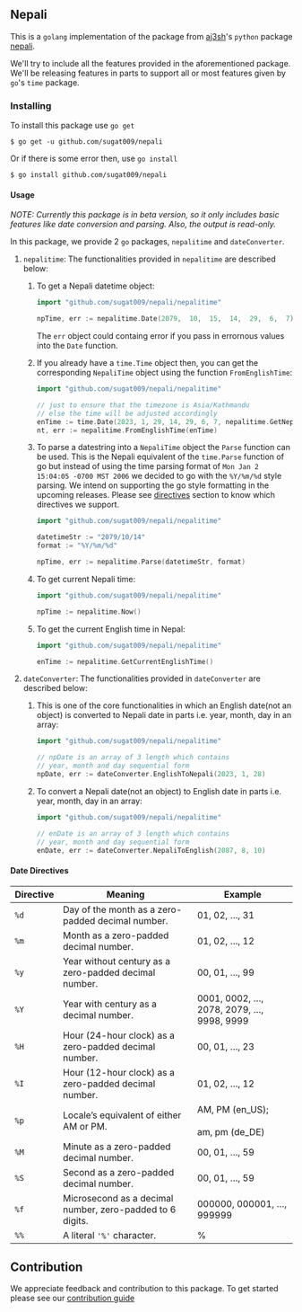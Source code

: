 ## Nepali
This is a `golang` implementation of the package from [aj3sh](https://github.com/aj3sh)'s `python` package [nepali](https://github.com/aj3sh/nepali).

We'll try to include all the features provided in the aforementioned package. We'll be releasing features in parts to support all or most features given by `go`'s `time` package.

### Installing

To install this package use `go get`

```shell
$ go get -u github.com/sugat009/nepali
```

Or if there is some error then, use `go install`

```shell
$ go install github.com/sugat009/nepali
```

#### Usage

_NOTE: Currently this package is in beta version, so it only includes basic features like date conversion and parsing. Also, the output is read-only._

In this package, we provide 2 `go` packages, `nepalitime` and `dateConverter`.

1. `nepalitime`: The functionalities provided in `nepalitime` are described below:

   1. To get a Nepali datetime object:

      ```go
      import "github.com/sugat009/nepali/nepalitime"

      npTime, err := nepalitime.Date(2079,  10,  15,  14,  29,  6,  7)
      ```

      The `err` object could containg error if you pass in errornous values into the `Date` function.

   2. If you already have a `time.Time` object then, you can get the corresponding `NepaliTime` object using the function `FromEnglishTime`:

      ```go
      import "github.com/sugat009/nepali/nepalitime"

      // just to ensure that the timezone is Asia/Kathmandu
      // else the time will be adjusted accordingly
      enTime := time.Date(2023, 1, 29, 14, 29, 6, 7, nepalitime.GetNepaliLocation())
      nt, err := nepalitime.FromEnglishTime(enTime)
      ```

   3. To parse a datestring into a `NepaliTime` object the `Parse` function can be used. This is the Nepali equivalent of the `time.Parse` function of go but instead of using the time parsing format of `Mon Jan 2 15:04:05 -0700 MST 2006` we decided to go with the `%Y/%m/%d` style parsing. We intend on supporting the go style formatting in the upcoming releases. Please see [directives](#date-directives) section to know which directives we support.

      ```go
      import "github.com/sugat009/nepali/nepalitime"

      datetimeStr := "2079/10/14"
      format := "%Y/%m/%d"

      npTime, err := nepalitime.Parse(datetimeStr, format)
      ```

   4. To get current Nepali time:

      ```go
      import "github.com/sugat009/nepali/nepalitime"

      npTime := nepalitime.Now()
      ```

   5. To get the current English time in Nepal:

      ```go
      import "github.com/sugat009/nepali/nepalitime"

      enTime := nepalitime.GetCurrentEnglishTime()
      ```

2. `dateConverter`: The functionalities provided in `dateConverter` are described below:

   1. This is one of the core functionalities in which an English date(not an object) is converted to Nepali date in parts i.e. year, month, day in an array:

      ```go
      import "github.com/sugat009/nepali/nepalitime"

      // npDate is an array of 3 length which contains
      // year, month and day sequential form
      npDate, err := dateConverter.EnglishToNepali(2023, 1, 28)
      ```

   2. To convert a Nepali date(not an object) to English date in parts i.e. year, month, day in an array:

      ```go
      import "github.com/sugat009/nepali/nepalitime"

      // enDate is an array of 3 length which contains
      // year, month and day sequential form
      enDate, err := dateConverter.NepaliToEnglish(2087, 8, 10)
      ```

#### Date Directives

| Directive | Meaning                                                   | Example                                  |
| --------- | --------------------------------------------------------- | ---------------------------------------- |
| `%d`      | Day of the month as a zero-padded decimal number.         | 01, 02, …, 31                            |
| `%m`      | Month as a zero-padded decimal number.                    | 01, 02, …, 12                            |
| `%y`      | Year without century as a zero-padded decimal number.     | 00, 01, …, 99                            |
| `%Y`      | Year with century as a decimal number.                    | 0001, 0002, …, 2078, 2079, …, 9998, 9999 |
| `%H`      | Hour (24-hour clock) as a zero-padded decimal number.     | 00, 01, …, 23                            |
| `%I`      | Hour (12-hour clock) as a zero-padded decimal number.     | 01, 02, …, 12                            |
| `%p`      | Locale’s equivalent of either AM or PM.                   | AM, PM (en_US);<br><br>am, pm (de_DE)    |
| `%M`      | Minute as a zero-padded decimal number.                   | 00, 01, …, 59                            |
| `%S`      | Second as a zero-padded decimal number.                   | 00, 01, …, 59                            |
| `%f`      | Microsecond as a decimal number, zero-padded to 6 digits. | 000000, 000001, …, 999999                |
| `%%`      | A literal `'%'` character.                                | %                                        |

## Contribution

We appreciate feedback and contribution to this package. To get started please see our [contribution guide](contributing.md)

